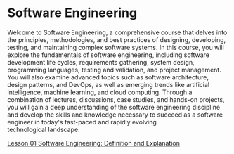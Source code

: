 # Software Engineering
Welcome to Software Engineering, a comprehensive course that delves into the principles, methodologies, and best practices of designing, developing, testing, and maintaining complex software systems. In this course, you will explore the fundamentals of software engineering, including software development life cycles, requirements gathering, system design, programming languages, testing and validation, and project management. You will also examine advanced topics such as software architecture, design patterns, and DevOps, as well as emerging trends like artificial intelligence, machine learning, and cloud computing. Through a combination of lectures, discussions, case studies, and hands-on projects, you will gain a deep understanding of the software engineering discipline and develop the skills and knowledge necessary to succeed as a software engineer in today's fast-paced and rapidly evolving technological landscape.

[Lesson 01 Software Engineering: Definition and Explanation](Lesson_01/Readme.md)
